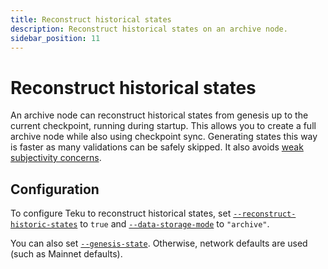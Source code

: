 ```yaml
---
title: Reconstruct historical states
description: Reconstruct historical states on an archive node.
sidebar_position: 11
---
```


# Reconstruct historical states

An archive node can reconstruct historical states from genesis up to the current
checkpoint, running during startup.
This allows you to create a full archive node while also using checkpoint sync.
Generating states this way is faster as many validations can be safely skipped.
It also avoids [weak subjectivity concerns](../concepts/weak-subjectivity.md).

## Configuration

To configure Teku to reconstruct historical states, set
[`--reconstruct-historic-states`](../reference/cli/index.md#reconstruct-historic-states)
to `true` and
[`--data-storage-mode`](../reference/cli/index.md#data-storage-mode) to
`"archive"`.

You can also set [`--genesis-state`](../reference/cli/index.md#genesis-state).
Otherwise, network defaults are used (such as Mainnet defaults).
